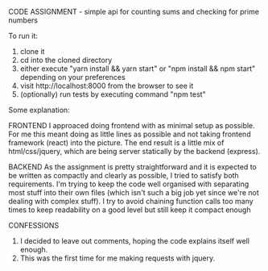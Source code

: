 CODE ASSIGNMENT - simple api for counting sums and checking for prime numbers

To run it:
1. clone it
2. cd into the cloned directory
3. either execute "yarn install && yarn start" or "npm install && npm start" depending on your preferences
4. visit http://localhost:8000 from the browser to see it
5. (optionally) run tests by executing command "npm test"

Some explanation:

FRONTEND
  I approaced doing frontend with as minimal setup as possible. For me this meant doing as little lines as possible and
  not taking frontend framework (react) into the picture. The end result is a little mix of html/css/jquery, which are being
  server statically by the backend (express).

BACKEND
  As the assignment is pretty straightforward and it is expected to be written as compactly and clearly as possible, I tried to
  satisfy both requirements. I'm trying to keep the code well organised with separating most stuff into their own files (which isn't such a big job yet since we're not dealing with complex stuff). I try to avoid chaining function calls too many times to keep readability on a good level but still keep it compact enough

CONFESSIONS
  1. I decided to leave out comments, hoping the code explains itself well enough.
  2. This was the first time for me making requests with jquery.

